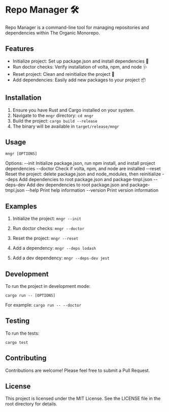 # Repo Manager 🛠️

Repo Manager is a command-line tool for managing repositories and dependencies within The Organic Monorepo.

## Features

- Initialize project: Set up package.json and install dependencies 🚀
- Run doctor checks: Verify installation of volta, npm, and node 🩺
- Reset project: Clean and reinitialize the project 🔄
- Add dependencies: Easily add new packages to your project 📦

## Installation

1. Ensure you have Rust and Cargo installed on your system.
2. Navigate to the `mngr` directory:
   `cd mngr`
3. Build the project:
   `cargo build --release`
4. The binary will be available in `target/release/mngr`

## Usage

`mngr [OPTIONS]`

Options:
--init Initialize package.json, run npm install, and install project dependencies
--doctor Check if volta, npm, and node are installed
--reset Reset the project: delete package.json and node_modules, then reinitialize
--deps Add dependencies to root package.json and package-tmpl.json
--deps-dev Add dev dependencies to root package.json and package-tmpl.json
--help Print help information
--version Print version information

## Examples

1. Initialize the project:
   `mngr --init`

2. Run doctor checks:
   `mngr --doctor`

3. Reset the project:
   `mngr --reset`

4. Add a dependency:
   `mngr --deps lodash`

5. Add a dev dependency:
   `mngr --deps-dev jest`

## Development

To run the project in development mode:

`cargo run -- [OPTIONS]`

For example:
`cargo run -- --doctor`

## Testing

To run the tests:

`cargo test`

## Contributing

Contributions are welcome! Please feel free to submit a Pull Request.

## License

This project is licensed under the MIT License. See the LICENSE file in the root directory for details.
